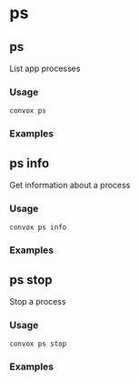 # ps

## ps

List app processes

### Usage

    convox ps

### Examples
## ps info

Get information about a process

### Usage

    convox ps info

### Examples
## ps stop

Stop a process

### Usage

    convox ps stop

### Examples